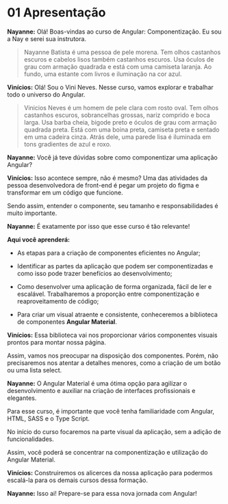 # 01 Apresentação

**Nayanne:** Olá! Boas-vindas ao curso de Angular: Componentização. Eu sou a Nay e serei sua instrutora.

> Nayanne Batista é uma pessoa de pele morena. Tem olhos castanhos escuros e cabelos lisos também castanhos escuros. Usa óculos de grau com armação quadrada e está com uma camiseta laranja. Ao fundo, uma estante com livros e iluminação na cor azul.

**Vinícios:** Olá! Sou o Vini Neves. Nesse curso, vamos explorar e trabalhar todo o universo do Angular.

> Vinicios Neves é um homem de pele clara com rosto oval. Tem olhos castanhos escuros, sobrancelhas grossas, nariz comprido e boca larga. Usa barba cheia, bigode preto e óculos de grau com armação quadrada preta. Está com uma boina preta, camiseta preta e sentado em uma cadeira cinza. Atrás dele, uma parede lisa é iluminada em tons gradientes de azul e roxo.

**Nayanne:** Você já teve dúvidas sobre como componentizar uma aplicação Angular?

**Vinícios:** Isso acontece sempre, não é mesmo? Uma das atividades da pessoa desenvolvedora de front-end é pegar um projeto do figma e transformar em um código que funcione.

Sendo assim, entender o componente, seu tamanho e responsabilidades é muito importante.

**Nayanne:** É exatamente por isso que esse curso é tão relevante!

**Aqui você aprenderá:**

- As etapas para a criação de componentes eficientes no Angular;
    
- Identificar as partes da aplicação que podem ser componentizadas e como isso pode trazer benefícios ao desenvolvimento;
    
- Como desenvolver uma aplicação de forma organizada, fácil de ler e escalável. Trabalharemos a proporção entre componentização e reaproveitamento de código;
    
- Para criar um visual atraente e consistente, conheceremos a biblioteca de componentes **Angular Material**.
    

**Vinícios:** Essa biblioteca vai nos proporcionar vários componentes visuais prontos para montar nossa página.

Assim, vamos nos preocupar na disposição dos componentes. Porém, não precisaremos nos atentar a detalhes menores, como a criação de um botão ou uma lista select.

**Nayanne:** O Angular Material é uma ótima opção para agilizar o desenvolvimento e auxiliar na criação de interfaces profissionais e elegantes.

Para esse curso, é importante que você tenha familiaridade com Angular, HTML, SASS e o Type Script.

No início do curso focaremos na parte visual da aplicação, sem a adição de funcionalidades.

Assim, você poderá se concentrar na componentização e utilização do Angular Material.

**Vinícios:** Construiremos os alicerces da nossa aplicação para podermos escalá-la para os demais cursos dessa formação.

**Nayanne:** Isso ai! Prepare-se para essa nova jornada com Angular!